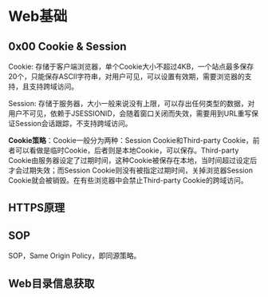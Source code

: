 # Web基础

## 0x00 Cookie & Session

Cookie: 存储于客户端浏览器，单个Cookie大小不超过4KB，一个站点最多保存20个，只能保存ASCII字符串，对用户可见，可以设置有效期，需要浏览器的支持，且支持跨域访问。

Session: 存储于服务器，大小一般来说没有上限，可以存出任何类型的数据，对用户不可见，依赖于JSESSIONID，会随着窗口关闭而失效，需要用到URL重写保证Session会话跟踪，不支持跨域访问。

**Cookie策略**：Cookie一般分为两种：Session Cookie和Third-party Cookie，前者可以看做是临时Cookie，后者则是本地Cookie，可以保存。Third-party Cookie由服务器设定了过期时间，这种Cookie被保存在本地，当时间超过设定后才会过期失效；而Session Cookie则没有被指定过期时间，关掉浏览器Session Cookie就会被销毁。在有些浏览器中会禁止Third-party Cookie的跨域访问。

## HTTPS原理

## SOP

SOP，Same Origin Policy，即同源策略。

## Web目录信息获取



